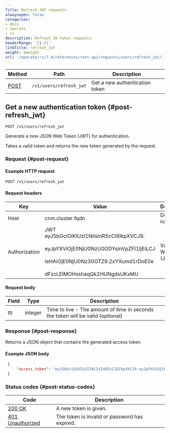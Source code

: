 ```yaml
---
Title: Refresh JWT requests
alwaysopen: false
categories:
- docs
- operate
- rs
description: Refresh JW token requests
headerRange: '[1-2]'
linkTitle: refresh_jwt
weight: $weight
url: '/operate/rs/7.4/references/rest-api/requests/users/refresh_jwt/'
---
```


| Method | Path | Description |
|--------|------|-------------|
| [POST](#post-refresh_jwt) | `/v1/users/refresh_jwt` | Get a new authentication token |

## Get a new authentication token {#post-refresh_jwt}

    POST /v1/users/refresh_jwt

Generate a new JSON Web Token (JWT) for authentication.

Takes a valid token and returns the new token generated by the request.

### Request {#post-request} 

#### Example HTTP request

	POST /v1/users/refresh_jwt 

#### Request headers

| Key | Value | Description |
|-----|-------|-------------|
| Host | cnm.cluster.fqdn | Domain name |
| Authorization | JWT eyJ5bGciOiKIUzI1NiIsInR5cCI6IkpXVCJ9.<br></br>eyJpYXViOjE0NjU0NzU0ODYsInVpZFI1IjEiLCJ<br></br>leHAiOjE0NjU0Nz30OTZ9.2xYXumd1rDoE0e<br></br>dFzcLElMOHsshaqQk2HUNgdsUKxMU | Valid JSON Web Token (JWT) |

#### Request body

| Field | Type | Description |
|-------|------|-------------|
| ttl | integer | Time to live - The amount of time in seconds the token will be valid (optional) |

### Response {#post-response} 

Returns a JSON object that contains the generated access token.

#### Example JSON body

```json
 {
     "access_token": "eyJ5bGciOiKIUzI1NiIsInR5cCI6IkpXVCJ9.eyJpYXViOjE0NjU0NzU0ODYsInVpZFI1IjEiLCJleHAiOjE0NjU0Nz30OTZ9.2xYXumd1rDoE0edFzcLElMOHsshaqQk2HUNgdsUKxMU"
 }
```



### Status codes {#post-status-codes} 

| Code | Description |
|------|-------------|
| [200 OK](http://www.w3.org/Protocols/rfc2616/rfc2616-sec10.html#sec10.2.1) | A new token is given. |
| [401 Unauthorized](http://www.w3.org/Protocols/rfc2616/rfc2616-sec10.html#sec10.4.2) | The token is invalid or password has expired. |
